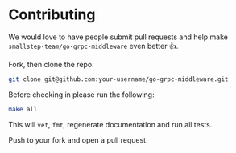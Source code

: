 # Contributing

We would love to have people submit pull requests and help make `smallstep-team/go-grpc-middleware` even better 👍.

Fork, then clone the repo:

```bash
git clone git@github.com:your-username/go-grpc-middleware.git
```    

Before checking in please run the following:

```bash
make all
```

This will `vet`, `fmt`, regenerate documentation and run all tests.


Push to your fork and open a pull request.
